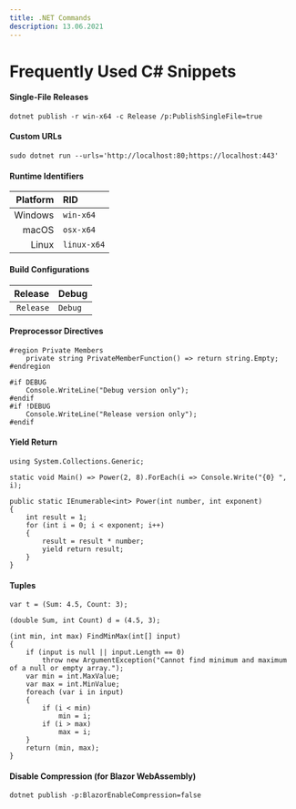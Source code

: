 ```yaml
---
title: .NET Commands
description: 13.06.2021
---
```

# Frequently Used C# Snippets
#### Single-File Releases
`dotnet publish -r win-x64 -c Release /p:PublishSingleFile=true`
#### Custom URLs
`sudo dotnet run --urls='http://localhost:80;https://localhost:443'`

#### Runtime Identifiers
| Platform | RID         |
| -------: |:------------|
|  Windows | `win-x64`   |
|    macOS | `osx-x64`   |
|    Linux | `linux-x64` |
#### Build Configurations
|  Release|Debug  |
|--------:|:------|
|`Release`|`Debug`|
#### Preprocessor Directives
```CSharp
#region Private Members
    private string PrivateMemberFunction() => return string.Empty;
#endregion
```
```CSharp
#if DEBUG
    Console.WriteLine("Debug version only");
#endif
#if !DEBUG
    Console.WriteLine("Release version only");
#endif
```
#### Yield Return
```CSharp
using System.Collections.Generic;

static void Main() => Power(2, 8).ForEach(i => Console.Write("{0} ", i);

public static IEnumerable<int> Power(int number, int exponent)
{
    int result = 1;
    for (int i = 0; i < exponent; i++)
    {
        result = result * number;
        yield return result;
    }
}
```
#### Tuples
```CSharp
var t = (Sum: 4.5, Count: 3);

(double Sum, int Count) d = (4.5, 3);

(int min, int max) FindMinMax(int[] input)
{
    if (input is null || input.Length == 0)
        throw new ArgumentException("Cannot find minimum and maximum of a null or empty array.");
    var min = int.MaxValue;
    var max = int.MinValue;
    foreach (var i in input)
    {
        if (i < min)
            min = i;
        if (i > max)
            max = i;
    }
    return (min, max);
}
```
#### Disable Compression (for Blazor WebAssembly)
`dotnet publish -p:BlazorEnableCompression=false`